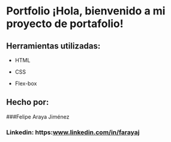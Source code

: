 # Portfolio ¡Hola, bienvenido a mi proyecto de portafolio!

## Herramientas utilizadas:

* HTML

* CSS

* Flex-box

## Hecho por:

###Felipe Araya Jiménez

### Linkedin: https:www.linkedin.com/in/farayaj
